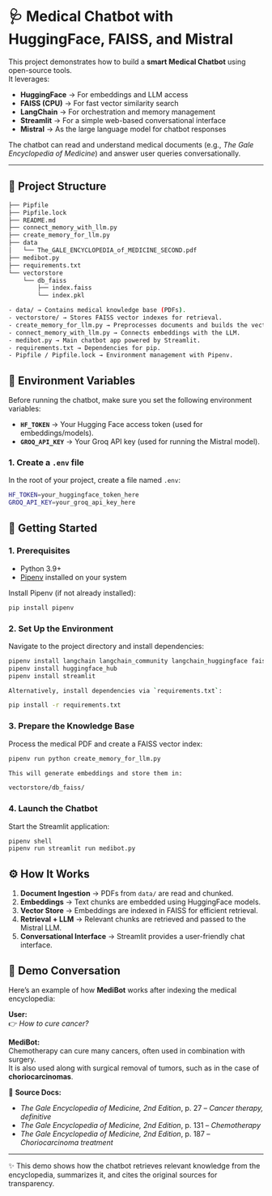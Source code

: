 # 🩺 Medical Chatbot with HuggingFace, FAISS, and Mistral

This project demonstrates how to build a **smart Medical Chatbot** using open-source tools.  
It leverages:

- **HuggingFace** → For embeddings and LLM access  
- **FAISS (CPU)** → For fast vector similarity search  
- **LangChain** → For orchestration and memory management  
- **Streamlit** → For a simple web-based conversational interface  
- **Mistral** → As the large language model for chatbot responses  

The chatbot can read and understand medical documents (e.g., *The Gale Encyclopedia of Medicine*) and answer user queries conversationally.  

---

## 📂 Project Structure

```bash
├── Pipfile
├── Pipfile.lock
├── README.md
├── connect_memory_with_llm.py
├── create_memory_for_llm.py
├── data
│   └── The_GALE_ENCYCLOPEDIA_of_MEDICINE_SECOND.pdf
├── medibot.py
├── requirements.txt
└── vectorstore
    └── db_faiss
        ├── index.faiss
        └── index.pkl

- data/ → Contains medical knowledge base (PDFs).  
- vectorstore/ → Stores FAISS vector indexes for retrieval.  
- create_memory_for_llm.py → Preprocesses documents and builds the vector store.  
- connect_memory_with_llm.py → Connects embeddings with the LLM.  
- medibot.py → Main chatbot app powered by Streamlit.  
- requirements.txt → Dependencies for pip.  
- Pipfile / Pipfile.lock → Environment management with Pipenv.  

```
## 🔑 Environment Variables

Before running the chatbot, make sure you set the following environment variables:

- **`HF_TOKEN`** → Your Hugging Face access token (used for embeddings/models).  
- **`GROQ_API_KEY`** → Your Groq API key (used for running the Mistral model).  

### 1. Create a `.env` file

In the root of your project, create a file named `.env`:

```bash
HF_TOKEN=your_huggingface_token_here
GROQ_API_KEY=your_groq_api_key_here
```

## 🚀 Getting Started

### 1. Prerequisites

- Python 3.9+  
- [Pipenv](https://pipenv.pypa.io/en/latest/) installed on your system  

Install Pipenv (if not already installed):

```bash
pip install pipenv
```

### 2. Set Up the Environment

Navigate to the project directory and install dependencies:

```bash
pipenv install langchain langchain_community langchain_huggingface faiss-cpu pypdf
pipenv install huggingface_hub
pipenv install streamlit

Alternatively, install dependencies via `requirements.txt`:

pip install -r requirements.txt
```
### 3. Prepare the Knowledge Base

Process the medical PDF and create a FAISS vector index:

```bash
pipenv run python create_memory_for_llm.py

This will generate embeddings and store them in:

vectorstore/db_faiss/
```
### 4. Launch the Chatbot

Start the Streamlit application:

```bash
pipenv shell
pipenv run streamlit run medibot.py
```

## ⚙️ How It Works

1. **Document Ingestion** → PDFs from `data/` are read and chunked.  
2. **Embeddings** → Text chunks are embedded using HuggingFace models.  
3. **Vector Store** → Embeddings are indexed in FAISS for efficient retrieval.  
4. **Retrieval + LLM** → Relevant chunks are retrieved and passed to the Mistral LLM.  
5. **Conversational Interface** → Streamlit provides a user-friendly chat interface.  

## 💬 Demo Conversation

Here’s an example of how **MediBot** works after indexing the medical encyclopedia:

**User:**  
👉 *How to cure cancer?*  

**MediBot:**  
Chemotherapy can cure many cancers, often used in combination with surgery.  
It is also used along with surgical removal of tumors, such as in the case of **choriocarcinomas**.  

📖 **Source Docs:**  
- *The Gale Encyclopedia of Medicine, 2nd Edition*, p. 27 – *Cancer therapy, definitive*  
- *The Gale Encyclopedia of Medicine, 2nd Edition*, p. 131 – *Chemotherapy*  
- *The Gale Encyclopedia of Medicine, 2nd Edition*, p. 187 – *Choriocarcinoma treatment*  

---

✨ This demo shows how the chatbot retrieves relevant knowledge from the encyclopedia, summarizes it, and cites the original sources for transparency.


